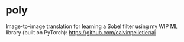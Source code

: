 # poly

Image-to-image translation for learning a Sobel filter using my WIP ML library (built on PyTorch): https://github.com/calvinpelletier/ai
